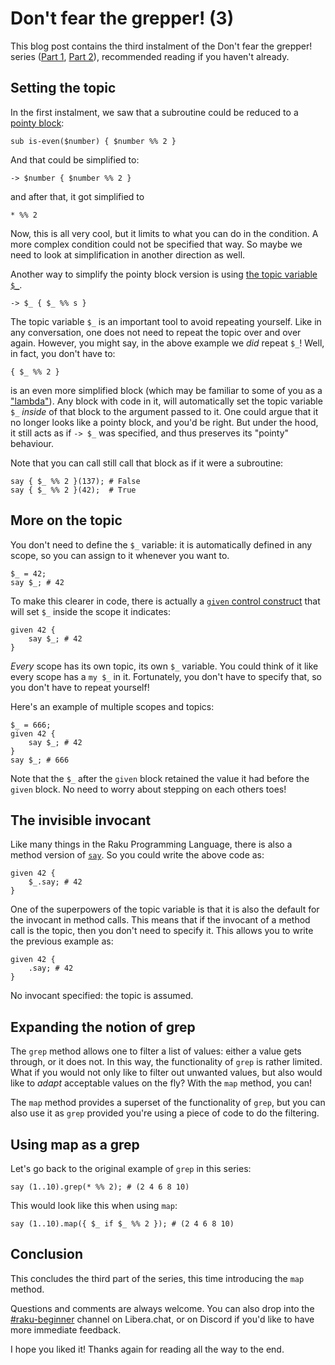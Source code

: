 # Don't fear the grepper! (3)

This blog post contains the third instalment of the Don't fear the grepper! series ([Part 1](https://dev.to/lizmat/dont-fear-the-grepper-1-1k3e), [Part 2](https://dev.to/lizmat/dont-fear-the-grepper-2-4ki5)), recommended reading if you haven't already.

## Setting the topic

In the first instalment, we saw that a subroutine could be reduced to a [pointy block](https://docs.raku.org/language/functions#index-entry-pointy_blocks):
```
sub is-even($number) { $number %% 2 }
```
And that could be simplified to:
```
-> $number { $number %% 2 }
```
and after that, it got simplified to
```
* %% 2
```
Now, this is all very cool, but it limits to what you can do in the condition.  A more complex condition could not be specified that way.  So maybe we need to look at simplification in another direction as well.

Another way to simplify the pointy block version is using [the topic variable `$_`](https://docs.raku.org/language/variables#index-entry-topic_variable).
```
-> $_ { $_ %% s }
```
The topic variable `$_` is an important tool to avoid repeating yourself.  Like in any conversation, one does not need to repeat the topic over and over again.  However, you might say, in the above example we *did* repeat `$_`!  Well, in fact, you don't have to:
```
{ $_ %% 2 }
```
is an even more simplified block (which may be familiar to some of you as a ["lambda"](https://en.wikipedia.org/wiki/Anonymous_function)).  Any block with code in it, will automatically set the topic variable `$_` *inside* of that block to the argument passed to it.  One could argue that it no longer looks like a pointy block, and you'd be right.  But under the hood, it still acts as if `-> $_` was specified, and thus preserves its "pointy" behaviour.

Note that you can call still call that block as if it were a subroutine:
```
say { $_ %% 2 }(137); # False
say { $_ %% 2 }(42);  # True
```

## More on the topic

You don't need to define the `$_` variable: it is automatically defined in any scope, so you can assign to it whenever you want to.
```
$_ = 42;
say $_; # 42
```

To make this clearer in code, there is actually a [`given` control construct](https://docs.raku.org/syntax/given) that will set `$_` inside the scope it indicates:
```
given 42 {
    say $_; # 42
}
```
*Every* scope has its own topic, its own `$_` variable.  You could think of it like every scope has a `my $_` in it.  Fortunately, you don't have to specify that, so you don't have to repeat yourself!

Here's an example of multiple scopes and topics:
```
$_ = 666;
given 42 {
    say $_; # 42
}
say $_; # 666
```
Note that the `$_` after the `given` block retained the value it had before the `given` block.  No need to worry about stepping on each others toes!

## The invisible invocant

Like many things in the Raku Programming Language, there is also a method version of [`say`](https://docs.raku.org/routine/say#(Mu)_method_say).  So you could write the above code as:
```
given 42 {
    $_.say; # 42
}
```
One of the superpowers of the topic variable is that it is also the default for the invocant in method calls.  This means that if the invocant of a method call is the topic, then you don't need to specify it.  This allows you to write the previous example as:
```
given 42 {
    .say; # 42
}
```
No invocant specified: the topic is assumed.

## Expanding the notion of grep

The `grep` method allows one to filter a list of values: either a value gets through, or it does not.  In this way, the functionality of `grep` is rather limited.  What if you would not only like to filter out unwanted values, but also would like to *adapt* acceptable values on the fly?  With the `map` method, you can!

The `map` method provides a superset of the functionality of `grep`, but you can also use it as `grep` provided you're using a piece of code to do the filtering.

## Using map as a grep

Let's go back to the original example of `grep` in this series:
```
say (1..10).grep(* %% 2); # (2 4 6 8 10)
```

This would look like this when using `map`:
```
say (1..10).map({ $_ if $_ %% 2 }); # (2 4 6 8 10)
```

## Conclusion
This concludes the third part of the series, this time introducing the `map` method.

Questions and comments are always welcome.  You can also drop into the [#raku-beginner](https://web.libera.chat/?channel=#raku-beginner) channel on Libera.chat, or on Discord if you'd like to have more immediate feedback.

I hope you liked it! Thanks again for reading all the way to the end.
